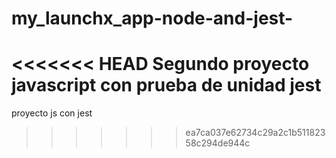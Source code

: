 # my_launchx_app-node-and-jest-
<<<<<<< HEAD
Segundo proyecto javascript con prueba de unidad jest
=======
proyecto js con jest
>>>>>>> ea7ca037e62734c29a2c1b51182358c294de944c

